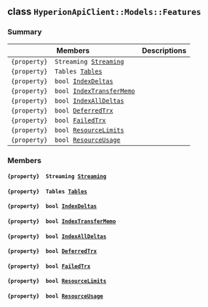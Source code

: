 ## class `HyperionApiClient::Models::Features` 

### Summary

 Members                        | Descriptions                                
--------------------------------|---------------------------------------------
`{property}  Streaming `[`Streaming`](#class_hyperion_api_client_1_1_models_1_1_features_1a14a0d89478d794f93fe086dbc82ddf28) | 
`{property}  Tables `[`Tables`](#class_hyperion_api_client_1_1_models_1_1_features_1addd10368bba1530f4e7f703c9cde8047) | 
`{property}  bool `[`IndexDeltas`](#class_hyperion_api_client_1_1_models_1_1_features_1abd48799834b275330074079bd8ff257e) | 
`{property}  bool `[`IndexTransferMemo`](#class_hyperion_api_client_1_1_models_1_1_features_1a1f0ff06810749d25f5d004a946df73bd) | 
`{property}  bool `[`IndexAllDeltas`](#class_hyperion_api_client_1_1_models_1_1_features_1a215213e520e3c0c2487131fe29dd3110) | 
`{property}  bool `[`DeferredTrx`](#class_hyperion_api_client_1_1_models_1_1_features_1a50f8ba6dbfd59d5cef27265ae56fdfb3) | 
`{property}  bool `[`FailedTrx`](#class_hyperion_api_client_1_1_models_1_1_features_1a3928d970b99b4222391508f58e575f84) | 
`{property}  bool `[`ResourceLimits`](#class_hyperion_api_client_1_1_models_1_1_features_1a65aa3af3480570755c1e9776283cf046) | 
`{property}  bool `[`ResourceUsage`](#class_hyperion_api_client_1_1_models_1_1_features_1a4f4398f0353ca7e577075c5ab42c360a) | 

### Members

#### `{property}  Streaming `[`Streaming`](#class_hyperion_api_client_1_1_models_1_1_features_1a14a0d89478d794f93fe086dbc82ddf28) 

#### `{property}  Tables `[`Tables`](#class_hyperion_api_client_1_1_models_1_1_features_1addd10368bba1530f4e7f703c9cde8047) 

#### `{property}  bool `[`IndexDeltas`](#class_hyperion_api_client_1_1_models_1_1_features_1abd48799834b275330074079bd8ff257e) 

#### `{property}  bool `[`IndexTransferMemo`](#class_hyperion_api_client_1_1_models_1_1_features_1a1f0ff06810749d25f5d004a946df73bd) 

#### `{property}  bool `[`IndexAllDeltas`](#class_hyperion_api_client_1_1_models_1_1_features_1a215213e520e3c0c2487131fe29dd3110) 

#### `{property}  bool `[`DeferredTrx`](#class_hyperion_api_client_1_1_models_1_1_features_1a50f8ba6dbfd59d5cef27265ae56fdfb3) 

#### `{property}  bool `[`FailedTrx`](#class_hyperion_api_client_1_1_models_1_1_features_1a3928d970b99b4222391508f58e575f84) 

#### `{property}  bool `[`ResourceLimits`](#class_hyperion_api_client_1_1_models_1_1_features_1a65aa3af3480570755c1e9776283cf046) 

#### `{property}  bool `[`ResourceUsage`](#class_hyperion_api_client_1_1_models_1_1_features_1a4f4398f0353ca7e577075c5ab42c360a) 

